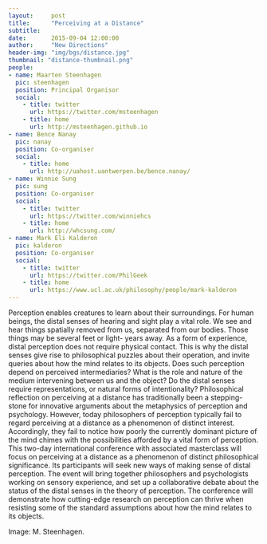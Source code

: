```yaml
---
layout:     post
title:      "Perceiving at a Distance"
subtitle:   
date:       2015-09-04 12:00:00
author:     "New Directions"
header-img: "img/bgs/distance.jpg"
thumbnail: "distance-thumbnail.png"
people:
- name: Maarten Steenhagen
  pic: steenhagen
  position: Principal Organisor
  social:
    - title: twitter
      url: https://twitter.com/msteenhagen
    - title: home
      url: http://msteenhagen.github.io
- name: Bence Nanay
  pic: nanay
  position: Co-organiser
  social:
    - title: home
      url: http://uahost.uantwerpen.be/bence.nanay/
- name: Winnie Sung
  pic: sung
  position: Co-organiser
  social:
    - title: twitter
      url: https://twitter.com/winniehcs
    - title: home
      url: http://whcsung.com/
- name: Mark Eli Kalderon
  pic: kalderon
  position: Co-organiser
  social:
    - title: twitter
      url: https://twitter.com/PhilGeek
    - title: home
      url: https://www.ucl.ac.uk/philosophy/people/mark-kalderon
---
```


Perception enables creatures to learn about their surroundings. For human beings, the distal senses of hearing and sight play a vital role. We see and hear things spatially removed from us, separated from our bodies. Those things may be several feet or light- years away. As a form of experience, distal perception does not require physical contact. This is why the distal senses give rise to philosophical puzzles about their operation, and invite queries about how the mind relates to its objects. Does such perception depend on perceived intermediaries? What is the role and nature of the medium intervening between us and the object? Do the distal senses require representations, or natural forms of intentionality? Philosophical reflection on perceiving at a distance has traditionally been a stepping-stone for innovative arguments about the metaphysics of perception and psychology. However, today philosophers of perception typically fail to regard perceiving at a distance as a phenomenon of distinct interest. Accordingly, they fail to notice how poorly the currently dominant picture of the mind chimes with the possibilities afforded by a vital form of perception. This two-day international conference with associated masterclass will focus on perceiving at a distance as a phenomenon of distinct philosophical significance. Its participants will seek new ways of making sense of distal perception. The event will bring together philosophers and psychologists working on sensory experience, and set up a collaborative debate about the status of the distal senses in the theory of perception. The conference will demonstrate how cutting-edge research on perception can thrive when resisting some of the standard assumptions about how the mind relates to its objects.

<span class="caption text-muted">Image: M. Steenhagen.</span>